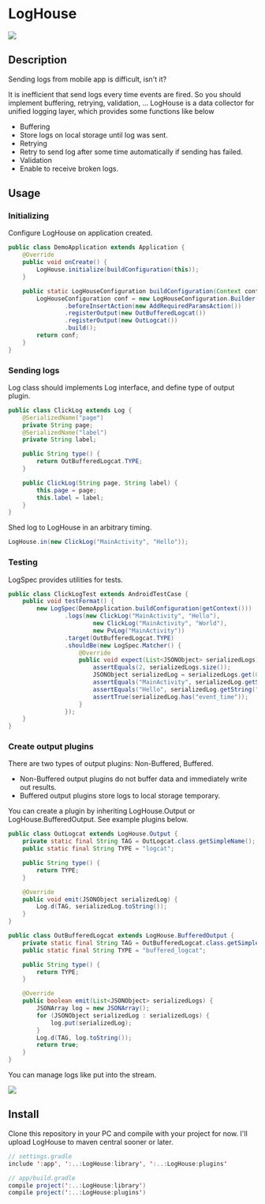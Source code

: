 LogHouse
====

![](http://upload.wikimedia.org/wikipedia/commons/thumb/4/47/Pfarr_Log_House.jpg/800px-Pfarr_Log_House.jpg)

## Description

Sending logs from mobile app is difficult, isn't it?

It is inefficient that send logs every time events are fired. So you should implement buffering, retrying, validation, ...
LogHouse is a data collector for unified logging layer, which provides some functions like below

- Buffering
 - Store logs on local storage until log was sent.
- Retrying
 - Retry to send log after some time automatically if sending has failed.
- Validation
 - Enable to receive broken logs.

## Usage

### Initializing

Configure LogHouse on application created.

```java
public class DemoApplication extends Application {
    @Override
    public void onCreate() {
        LogHouse.initialize(buildConfiguration(this));
    }

    public static LogHouseConfiguration buildConfiguration(Context context) {
        LogHouseConfiguration conf = new LogHouseConfiguration.Builder(context)
                .beforeInsertAction(new AddRequiredParamsAction())
                .registerOutput(new OutBufferedLogcat())
                .registerOutput(new OutLogcat())
                .build();
        return conf;
    }
}
```

### Sending logs

Log class should implements Log interface, and define type of output plugin.

```java
public class ClickLog extends Log {
    @SerializedName("page")
    private String page;
    @SerializedName("label")
    private String label;

    public String type() {
        return OutBufferedLogcat.TYPE;
    }

    public ClickLog(String page, String label) {
        this.page = page;
        this.label = label;
    }
}
```

Shed log to LogHouse in an arbitrary timing.

```java
LogHouse.in(new ClickLog("MainActivity", "Hello"));
```

### Testing

LogSpec provides utilities for tests.

```java
public class ClickLogTest extends AndroidTestCase {
    public void testFormat() {
        new LogSpec(DemoApplication.buildConfiguration(getContext()))
                .logs(new ClickLog("MainActivity", "Hello"),
                        new ClickLog("MainActivity", "World"),
                        new PvLog("MainActivity"))
                .target(OutBufferedLogcat.TYPE)
                .shouldBe(new LogSpec.Matcher() {
                    @Override
                    public void expect(List<JSONObject> serializedLogs) throws JSONException {
                        assertEquals(2, serializedLogs.size());
                        JSONObject serializedLog = serializedLogs.get(0);
                        assertEquals("MainActivity", serializedLog.getString("page"));
                        assertEquals("Hello", serializedLog.getString("label"));
                        assertTrue(serializedLog.has("event_time"));
                    }
                });
    }
}
```

### Create output plugins

There are two types of output plugins: Non-Buffered, Buffered.

- Non-Buffered output plugins do not buffer data and immediately write out results.
- Buffered output plugins store logs to local storage temporary.

You can create a plugin by inheriting LogHouse.Output or LogHouse.BufferedOutput. See example plugins below.

```java
public class OutLogcat extends LogHouse.Output {
    private static final String TAG = OutLogcat.class.getSimpleName();
    public static final String TYPE = "logcat";

    public String type() {
        return TYPE;
    }

    @Override
    public void emit(JSONObject serializedLog) {
        Log.d(TAG, serializedLog.toString());
    }
}
```

```java
public class OutBufferedLogcat extends LogHouse.BufferedOutput {
    private static final String TAG = OutBufferedLogcat.class.getSimpleName();
    public static final String TYPE = "buffered_logcat";

    public String type() {
        return TYPE;
    }

    @Override
    public boolean emit(List<JSONObject> serializedLogs) {
        JSONArray log = new JSONArray();
        for (JSONObject serializedLog : serializedLogs) {
            log.put(serializedLog);
        }
        Log.d(TAG, log.toString());
        return true;
    }
}
```

You can manage logs like put into the stream.

![](http://upload.wikimedia.org/wikipedia/commons/thumb/e/eb/Jujikyo_in_Kurobe_Gorge.jpg/800px-Jujikyo_in_Kurobe_Gorge.jpg)

## Install

Clone this repository in your PC and compile with your project for now.
I'll upload LogHouse to maven central sooner or later.

```java
// settings.gradle
include ':app', ':..:LogHouse:library', ':..:LogHouse:plugins'

// app/build.gradle
compile project(':..:LogHouse:library')
compile project(':..:LogHouse:plugins')
```
